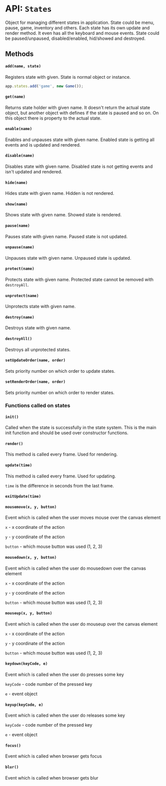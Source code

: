 # API: `States`

Object for managing different states in application. State could be menu, pause,
game, inventory and others. Each state has its own update and render method. It
even has all the keyboard and mouse events. State could be paused/unpaused, disabled/enabled,
hid/showed and destroyed.

Methods
-------

#### `add(name, state)`

Registers state with given. State is normal object or instance.

```javascript
app.states.add('game', new Game());
```

#### `get(name)`

Returns state holder with given name. It doesn't return the actual state
object, but another object with defines if the state is paused and so on. On
this object there is property to the actual state.

#### `enable(name)`

Enables and unpauses state with given name. Enabled state is getting all events and is updated and rendered.

#### `disable(name)`

Disables state with given name. Disabled state is not getting events and isn't updated and rendered.

#### `hide(name)`

Hides state with given name. Hidden is not rendered.

#### `show(name)`

Shows state with given name. Showed state is rendered.

#### `pause(name)`

Pauses state with given name. Paused state is not updated.

#### `unpause(name)`

Unpauses state with given name. Unpaused state is updated.

#### `protect(name)`

Protects state with given name. Protected state cannot be removed with `destroyAll`.

#### `unprotect(name)`

Unprotects state with given name.

#### `destroy(name)`

Destroys state with given name.

#### `destroyAll()`

Destroys all unprotected states.

#### `setUpdateOrder(name, order)`

Sets priority number on which order to update states.

#### `setRenderOrder(name, order)`

Sets priority number on which order to render states.

### Functions called on states

#### `init()`

Called when the state is successfully in the state system. This is the main
init function and should be used over constructor functions.

#### `render()`

This method is called every frame. Used for rendering.

#### `update(time)`

This method is called every frame. Used for updating.

`time` is the difference in seconds from the last frame.

#### `exitUpdate(time)`

#### `mousemove(x, y, button)`

Event which is called when the user moves mouse over the canvas element

`x` - x coordinate of the action

`y` - y coordinate of the action

`button` - which mouse button was used (1, 2, 3)

#### `mousedown(x, y, button)`

Event which is called when the user do mousedown over the canvas element

`x` - x coordinate of the action

`y` - y coordinate of the action

`button` - which mouse button was used (1, 2, 3)

#### `mouseup(x, y, button)`

Event which is called when the user do mouseup over the canvas element

`x` - x coordinate of the action

`y` - y coordinate of the action

`button` - which mouse button was used (1, 2, 3)

#### `keydown(keyCode, e)`

Event which is called when the user do presses some key

`keyCode` - code number of the pressed key

`e` - event object

#### `keyup(keyCode, e)`

Event which is called when the user do releases some key

`keyCode` - code number of the pressed key

`e` - event object

#### `focus()`

Event which is called when browser gets focus

#### `blur()`

Event which is called when browser gets blur
